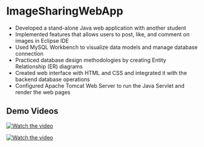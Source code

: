 # ImageSharingWebApp
-	Developed a stand-alone Java web application with another student 
-	Implemented features that allows users to post, like, and comment on images in Eclipse IDE
-	Used MySQL Workbench to visualize data models and manage database connection
-	Practiced database design methodologies by creating Entity Relationship (ER) diagrams 
-	Created web interface with HTML and CSS and integrated it with the backend database operations
-	Configured Apache Tomcat Web Server to run the Java Servlet and render the web pages


## Demo Videos
 [![Watch the video]( https://i9.ytimg.com/vi_webp/TT10mNtST44/mq2.webp?sqp=CLTD16cG-oaymwEmCMACELQB8quKqQMa8AEB-AHUBoAC4AOKAgwIABABGGYgZihmMA8=&rs=AOn4CLDkj1m2VTugut4V8y9srRdOzWKrDw)](https://youtu.be/TT10mNtST44)

 [![Watch the video]( https://i9.ytimg.com/vi_webp/pG8mgcSyZl4/mq2.webp?sqp=CODF16cG-oaymwEmCMACELQB8quKqQMa8AEB-AHUBoAC4AOKAgwIABABGGYgZihmMA8=&rs=AOn4CLApiBDX1yHz5dOoL5ZQmkgGw1Xy7A)]( https://youtu.be/pG8mgcSyZl4)




 


